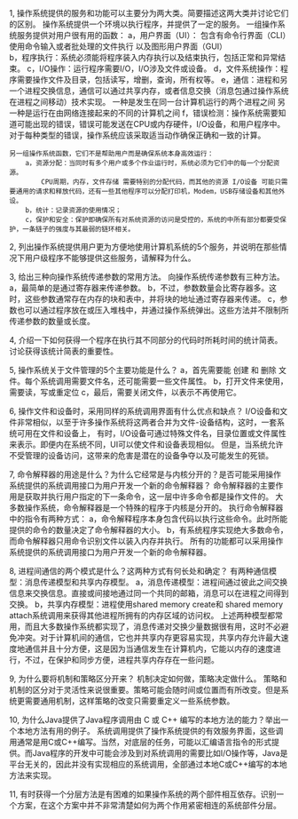 1, 操作系统提供的服务和功能可以主要分为两大类。简要描述这两大类并讨论它们的区别。
    操作系统提供一个环境以执行程序，并提供了一定的服务。
    一组操作系统服务提供对用户很有用的函数：
        a，用户界面（UI）：
            包含有命令行界面（CLI）使用命令输入或者批处理的文件执行
            以及图形用户界面（GUI）    
        b，程序执行：系统必须能将程序装入内存执行以及结束执行，包括正常和异常结束。
        c，I/O操作：运行程序需要I/O，I/O涉及文件或设备。
        d，文件系统操作：程序需要操作文件及目录，包括读写，增删，查询，所有权等。
        e，通信：进程和另一个进程交换信息，通信可以通过共享内存，或者信息交换（消息包通过操作系统在进程之间移动）技术实现。
            一种是发生在同一台计算机运行的两个进程之间
            另一种是运行在由网络连接起来的不同的计算机之间
        f，错误检测：操作系统需要知道可能出现的错误，错误可能发送在CPU或内存硬件，I/O设备，和用户程序中。对于每种类型的错误，操作系统应该采取适当动作确保正确和一致的计算。
        
    另一组操作系统函数，它们不是帮助用户而是确保系统本身高效运行：
        a，资源分配：当同时有多个用户或多个作业运行时，系统必须为它们中的每一个分配资源。
            CPU周期，内存，文件存储 需要特别的分配代码，而其他的资源 I/O设备 可能只需要通用的请求和释放代码，还有一些其他程序可以分配打印机，Modem，USB存储设备和其他外设。
        b，统计：记录资源的使用情况；
        c，保护和安全：保护即确保所有对系统资源的访问是受控的，系统的中所有部分都要受保护，一条链子的强度与其最弱的链环相关。

2, 列出操作系统提供用户更为方便地使用计算机系统的5个服务，并说明在那些情况下用户级程序不能够提供这些服务，请解释为什么。

3, 给出三种向操作系统传递参数的常用方法。
    向操作系统传递参数有三种方法。
        a，最简单的是通过寄存器来传递参数。
        b，不过，参数数量会比寄存器多。这时，这些参数通常存在内存的块和表中，并将块的地址通过寄存器来传递。
        c，参数也可以通过程序放在或压入堆栈中，并通过操作系统弹出。这些方法并不限制所传递参数的数量或长度。

4, 介绍一下如何获得一个程序在执行其不同部分的代码时所耗时间的统计简表。讨论获得该统计简表的重要性。

5, 操作系统关于文件管理的5个主要功能是什么？
    a，首先需要能 创建 和 删除 文件。每个系统调用需要文件名，还可能需要一些文件属性。
    b，打开文件来使用，需要读，写或重定位
    c，最后，需要关闭文件，以表示不再使用它。

6, 操作文件和设备时，采用同样的系统调用界面有什么优点和缺点？
    I/O设备和文件非常相似，以至于许多操作系统将这两者合并为文件-设备结构，这时，一套系统可用在文件和设备上，
    有时，I/O设备可通过特殊文件名，目录位置或文件属性来表示。即便内在系统不同，UI可以使文件和设备表现相似。
    但是，当系统允许不受管理的设备访问，这带来的危害是潜在的设备争夺以及可能发生的死锁。

7, 命令解释器的用途是什么？为什么它经常是与内核分开的？是否可能采用操作系统提供的系统调用接口为用户开发一个新的命令解释器？
    命令解释器的主要作用是获取并执行用户指定的下一条命令，这一层中许多命令都是操作文件的。
    大多数操作系统，命令解释器是一个特殊的程序于内核是分开的。
    执行命令解释器中的指令有两种方式：
        a，命令解释程序本身包含代码以执行这些命令。此时所能提供的命令的数量决定了命令解释器的大小。
        b，有系统程序实现绝大多数命令，而命令解释器只用命令识别文件以装入内存并执行。
    所有的功能都可以采用操作系统提供的系统调用接口为用户开发一个新的命令解释器。

8, 进程间通信的两个模式是什么？这两种方式有何长处和确定？
    有两种通信模型：消息传递模型和共享内存模型。
        a，消息传递模型：进程间通过彼此之间交换信息来交换信息。直接或间接地通过同一个共同的邮箱，消息可以在进程之间得到交换。
        b，共享内存模型：进程使用shared memory create和 shared memory attach系统调用来获得其他进程所拥有的内存区域的访问权。
    上述两种模型都常用，而且大多数操作系统都实现了，消息传递对交换少量数据很有用，这时不必避免冲突。对于计算机间的通信，它也并共享内存更容易实现，共享内存允许最大速度地通信并且十分方便，这是因为当通信发生在计算机内，它能以内存的速度进行，不过，在保护和同步方便，进程共享内存存在一些问题。

9, 为什么要将机制和策略区分开来？
    机制决定如何做，策略决定做什么。
    策略和机制的区分对于灵活性来说很重要。策略可能会随时间或位置而有所改变。但是系统更需要通用机制，这样策略的改变只需要重定义一些系统参数。

10, 为什么Java提供了Java程序调用由 C 或 C++ 编写的本地方法的能力？举出一个本地方法有用的例子。
    系统调用提供了操作系统提供的有效服务界面，这些调用通常是用C或C++编写。当然，对底层的任务，可能以汇编语言指令的形式提供。而Java程序的开发中可能会涉及到对系统调用的需要比如I/O操作等，Java是平台无关的，因此并没有实现相应的系统调用，全部通过本地C或C++编写的本地方法来实现。

11, 有时获得一个分层方法是有困难的如果操作系统的两个部件相互依存。识别一个方案，在这个方案中并不非常清楚如何为两个作用紧密相连的系统部件分层。










